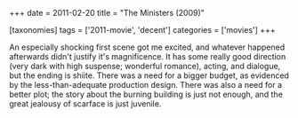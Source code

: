 +++
date = 2011-02-20
title = "The Ministers (2009)"

[taxonomies]
tags = ['2011-movie', 'decent']
categories = ['movies']
+++

An especially shocking first scene got me excited, and whatever happened
afterwards didn\'t justify it\'s magnificence. It has some really good
direction (very dark with high suspense; wonderful romance), acting, and
dialogue, but the ending is shiite. There was a need for a bigger
budget, as evidenced by the less-than-adequate production design. There
was also a need for a better plot; the story about the burning building
is just not enough, and the great jealousy of scarface is just juvenile.
